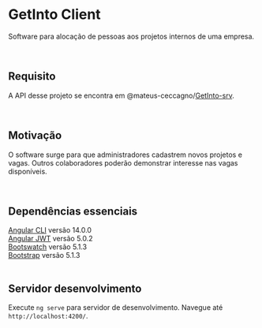 # GetInto Client
Software para alocação de pessoas aos projetos internos de uma empresa.

<br>

## Requisito
A API desse projeto se encontra em @mateus-ceccagno/[GetInto-srv](https://github.com/mateus-ceccagno/GetInto-srv).

<br>

## Motivação
O software surge para que administradores cadastrem novos projetos e vagas. Outros colaboradores poderão demonstrar interesse nas vagas disponíveis.

<br>

## Dependências essenciais
[Angular CLI](https://github.com/angular/angular-cli) versão 14.0.0 <br>
[Angular JWT](https://github.com/auth0/angular-jwt) versão 5.0.2<br>
[Bootswatch](https://bootswatch.com/) versão 5.1.3 <br>
[Bootstrap](https://getbootstrap.com/) versão 5.1.3<br>
<br>

## Servidor desenvolvimento

Execute `ng serve` para servidor de desenvolvimento. Navegue até `http://localhost:4200/`.

<br>

